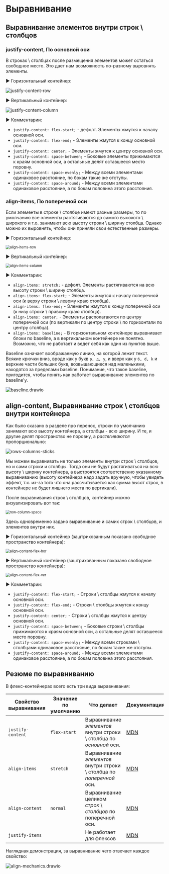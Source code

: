 # Выравнивание

## Выравнивание элементов внутри строк \ столбцов

### justify-content, По основной оси

В строках \ столбцах после размещения элементов может остаться свободное место. Это дает нам возможность по-разному выровнять элементы.

► Горизонтальный контейнер:

![justify-content-row](img/justify-content-row.png)

► Вертикальный контейнер:

![justify-content-column](img/justify-content-column.png)

► Комментарии:

* `justify-content: flex-start;` - дефолт. Элементы жмутся к началу основной оси.
* `justify-content: flex-end;` - Элементы жмутся к концу основной оси.
* `justify-content: center;` - Элементы жмутся к центру основной оси.
* `justify-content: space-between;` - Боковые элементы прижимаются к краям основной оси, а остальные делят оставшееся место поровну.
* `justify-content: space-evenly;` - Между всеми элементами одинаковое расстояние, по бокам такие же отступы.
* `justify-content: space-around;` - Между всеми элементами одинаковое расстояние, а по бокам половина этого расстояния.

### align-items, По поперечной оси

Если элементы в строке \ столбце имеют разные размеры, то по умолчанию все элементы растягиваются до самого высокого \ широкого и т.о. занимают всю высоту строки \ ширину столбца. Однако можно их выровнять, чтобы они приняли свои естественные размеры.

► Горизонтальный контейнер:

<img src="img/align-items-row.png" alt="align-items-row" style="zoom:80%;" />

► Вертикальный контейнер:

<img src="img/align-items-column.png" alt="align-items-column" style="zoom:80%;" />

► Комментарии:

* `align-items: stretch;` - дефолт. Элементы растягиваются на всю высоту строки \ ширину столбца.
* `align-items: flex-start;` - Элементы жмутся к началу поперечной оси (к верху строки \ левому краю столбца).
* `align-items: flex-end;` - Элементы жмутся к концу поперечной оси (к низу строки \ правому краю столбца).
* `align-items: center;` - Элементы располагаются по центру поперечной оси (по вертикали по центру строки \ по горизонтали по центру столбца).
* `align-items: baseline;` - В горизонтальном контейнере выравнивает блоки по baseline, а в вертикальном контейнере не понятно. Возможно, что не работает и ведет себя как один из пунктов выше.

Baseline означает воображаемую линию, на которой лежит текст. Всякие крючки вниз, вроде как у букв `р, д, у`, и вверх как у `б, d, k` и верхние части больших букв, возвышающиеся над маленькими, находятся за пределами baseline. Понимание, что такое baseline, пригодится, чтобы понять как работает выравнивание элементов по baseline'у.

![baseline.drawio](img/baseline.drawio.svg)

## align-content, Выравнивание строк \ столбцов внутри контейнера

Как было сказано в разделе про перенос, строки по умолчанию занимают всю высоту контейнера, а столбцы - всю ширину. И те, и другие делят пространство не поровну, а *растягиваются* пропорционально:

![rows-columns-sticks](img/rows-columns-sticks.png)

Мы можем выравнивать не только элементы внутри строк \ столбцов, но и сами строки и столбцы. Тогда они не будут растягиваться на всю высоту \ ширину контейнера, а выстроятся соответственно указанному выравниванию (высоту контейнера надо задать вручную, чтобы увидеть эффект, т.к. из-за того что она рассчитывается как сумма высот строк, в контейнере не будет лишнего места по вертикали).

После выравнивания строк \ столбцов, контейнер можно визуализировать вот так:

<img src="img/row-column-space.png" alt="row-column-space" style="zoom:80%;" />

Здесь одновременно задано выравнивание и самих строк \ столбцов, и элементов внутри них.

► Горизонтальный контейнер (заштрихованным показано свободное пространство контейнера):

<img src="img/align-content-flex-hor.png" alt="align-content-flex-hor" style="zoom:80%;" />

► Вертикальный контейнер (заштрихованным показано свободное пространство контейнера):

<img src="img/align-content-flex-ver.png" alt="align-content-flex-ver" style="zoom:80%;" />

► Комментарии:

* `justify-content: flex-start;` - Строки \ столбцы жмутся к началу основной оси.
* `justify-content: flex-end;` - Строки \ столбцы жмутся к концу основной оси.
* `justify-content: center;` - Строки \ столбцы жмутся к центру основной оси.
* `justify-content: space-between;` - Боковые строки \ столбцы прижимаются к краям основной оси, а остальные делят оставшееся место поровну.
* `justify-content: space-evenly;` - Между всеми строками \ столбцами одинаковое расстояние, по бокам такие же отступы.
* `justify-content: space-around;` - Между всеми элементами одинаковое расстояние, а по бокам половина этого расстояния.

## Резюме по выравниванию

В флекс-контейнерах всего есть три вида выравнивания:

| Свойство выравнивания | Значение по умолчанию | Что делает                                                   | Документация                                                 |
| --------------------- | --------------------- | ------------------------------------------------------------ | ------------------------------------------------------------ |
| `justify-content`     | `flex-start`          | Выравнивание *элементов* внутри строки \ столбца по *основной* оси. | [MDN](https://developer.mozilla.org/en-US/docs/Web/CSS/justify-content) |
| `align-items`         | `stretch`             | Выравнивание *элементов* внутри строки \ столбца по *поперечной* оси. | [MDN](https://developer.mozilla.org/en-US/docs/Web/CSS/align-items) |
| `align-content`       | `normal`              | Выравнивание целиком *строк* \ *столбцов* по поперечной оси. | [MDN](https://developer.mozilla.org/en-US/docs/Web/CSS/align-content) |
| `justify-items`       |                       | Не работает для флексов                                      | [MDN](https://developer.mozilla.org/en-US/docs/Web/CSS/justify-items) |

Наглядная демонстрация, за выравнивание чего отвечает каждое свойство:

![align-mechanics.drawio](img/align-mechanics.drawio.svg)

